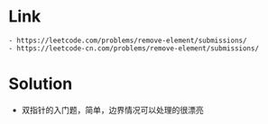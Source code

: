 # Link
    - https://leetcode.com/problems/remove-element/submissions/
    - https://leetcode-cn.com/problems/remove-element/submissions/

# Solution
- 双指针的入门题，简单，边界情况可以处理的很漂亮